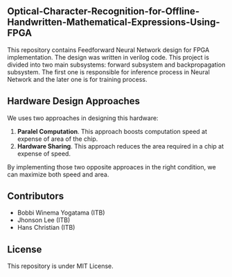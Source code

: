 ## Optical-Character-Recognition-for-Offline-Handwritten-Mathematical-Expressions-Using-FPGA
This repository contains Feedforward Neural Network design for FPGA implementation. The design was written in verilog code. This project is divided into two main subsystems: forward subsystem and backpropagation subsystem. The first one is responsible for inference process in Neural Network and the later one is for training process. 

## Hardware Design Approaches
We uses two approaches in designing this hardware:
1. **Paralel Computation**. This approach boosts computation speed at expense of area of the chip.
2. **Hardware Sharing**. This approach reduces the area required in a chip at expense of speed.

By implementing those two opposite approaces in the right condition, we can maximize both speed and area.


## Contributors
  - Bobbi Winema Yogatama (ITB)
  - Jhonson Lee (ITB)
  - Hans Christian (ITB)
  
## License
This repository is under MIT License.
